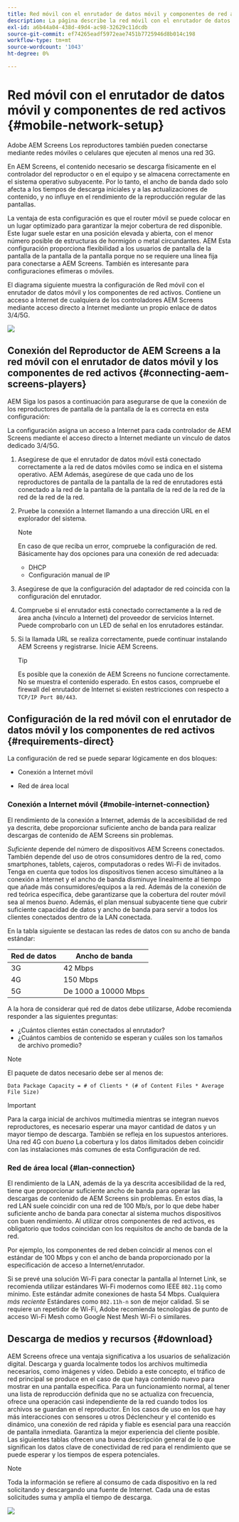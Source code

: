 ```yaml
---
title: Red móvil con el enrutador de datos móvil y componentes de red activos
description: La página describe la red móvil con el enrutador de datos móvil y los componentes de red activos
exl-id: a6b44a04-438d-49d4-ac98-32629c11dcdb
source-git-commit: ef74265eadf5972eae7451b7725946d8b014c198
workflow-type: tm+mt
source-wordcount: '1043'
ht-degree: 0%

---
```


# Red móvil con el enrutador de datos móvil y componentes de red activos {#mobile-network-setup}

Adobe AEM Screens Los reproductores también pueden conectarse mediante redes móviles o celulares que ejecuten al menos una red 3G.

En AEM Screens, el contenido necesario se descarga físicamente en el controlador del reproductor o en el equipo y se almacena correctamente en el sistema operativo subyacente. Por lo tanto, el ancho de banda dado solo afecta a los tiempos de descarga iniciales y a las actualizaciones de contenido, y no influye en el rendimiento de la reproducción regular de las pantallas.

La ventaja de esta configuración es que el router móvil se puede colocar en un lugar optimizado para garantizar la mejor cobertura de red disponible. Este lugar suele estar en una posición elevada y abierta, con el menor número posible de estructuras de hormigón o metal circundantes.
AEM Esta configuración proporciona flexibilidad a los usuarios de pantalla de la pantalla de la pantalla de la pantalla porque no se requiere una línea fija para conectarse a AEM Screens. También es interesante para configuraciones efímeras o móviles.

El diagrama siguiente muestra la configuración de Red móvil con el enrutador de datos móvil y los componentes de red activos. Contiene un acceso a Internet de cualquiera de los controladores AEM Screens mediante acceso directo a Internet mediante un propio enlace de datos 3/4/5G.

![](/help/using/assets/mobile-network-1.png)

## Conexión del Reproductor de AEM Screens a la red móvil con el enrutador de datos móvil y los componentes de red activos {#connecting-aem-screens-players}

AEM Siga los pasos a continuación para asegurarse de que la conexión de los reproductores de pantalla de la pantalla de la es correcta en esta configuración:

La configuración asigna un acceso a Internet para cada controlador de AEM Screens mediante el acceso directo a Internet mediante un vínculo de datos dedicado 3/4/5G.

1. Asegúrese de que el enrutador de datos móvil está conectado correctamente a la red de datos móviles como se indica en el sistema operativo. AEM Además, asegúrese de que cada uno de los reproductores de pantalla de la pantalla de la red de enrutadores está conectado a la red de la pantalla de la pantalla de la red de la red de la red de la red de la red.
1. Pruebe la conexión a Internet llamando a una dirección URL en el explorador del sistema.

   >[!NOTE]
   >En caso de que reciba un error, compruebe la configuración de red. Básicamente hay dos opciones para una conexión de red adecuada:
   >* DHCP
   >* Configuración manual de IP

1. Asegúrese de que la configuración del adaptador de red coincida con la configuración del enrutador.

1. Compruebe si el enrutador está conectado correctamente a la red de área ancha (vínculo a Internet) del proveedor de servicios Internet. Puede comprobarlo con un LED de señal en los enrutadores estándar.
1. Si la llamada URL se realiza correctamente, puede continuar instalando AEM Screens y registrarse. Inicie AEM Screens.

   >[!TIP]
   >Es posible que la conexión de AEM Screens no funcione correctamente. No se muestra el contenido esperado. En estos casos, compruebe el firewall del enrutador de Internet si existen restricciones con respecto a `TCP/IP Port 80/443`.


## Configuración de la red móvil con el enrutador de datos móvil y los componentes de red activos {#requirements-direct}

La configuración de red se puede separar lógicamente en dos bloques:

* Conexión a Internet móvil

* Red de área local

### Conexión a Internet móvil {#mobile-internet-connection}

El rendimiento de la conexión a Internet, además de la accesibilidad de red ya descrita, debe proporcionar suficiente ancho de banda para realizar descargas de contenido de AEM Screens sin problemas.

*Suficiente* depende del número de dispositivos AEM Screens conectados. También depende del uso de otros consumidores dentro de la red, como smartphones, tablets, cajeros, computadoras o redes Wi-Fi de invitados.
Tenga en cuenta que todos los dispositivos tienen acceso simultáneo a la conexión a Internet y el ancho de banda disminuye linealmente al tiempo que añade más consumidores/equipos a la red.
Además de la conexión de red teórica específica, debe garantizarse que la cobertura del router móvil sea al menos *bueno*. Además, el plan mensual subyacente tiene que cubrir suficiente capacidad de datos y ancho de banda para servir a todos los clientes conectados dentro de la LAN conectada.

En la tabla siguiente se destacan las redes de datos con su ancho de banda estándar:

| Red de datos | Ancho de banda |
|--- |--- |
| 3G | 42 Mbps |
| 4G | 150 Mbps |
| 5G | De 1000 a 10000 Mbps |

A la hora de considerar qué red de datos debe utilizarse, Adobe recomienda responder a las siguientes preguntas:

* ¿Cuántos clientes están conectados al enrutador?
* ¿Cuántos cambios de contenido se esperan y cuáles son los tamaños de archivo promedio?

>[!NOTE]
>
>El paquete de datos necesario debe ser al menos de:
>
>`Data Package Capacity = # of Clients * (# of Content Files * Average File Size)`

>[!IMPORTANT]
>
>Para la carga inicial de archivos multimedia mientras se integran nuevos reproductores, es necesario esperar una mayor cantidad de datos y un mayor tiempo de descarga. También se refleja en los supuestos anteriores. Una red 4G con *bueno* La cobertura y los datos ilimitados deben coincidir con las instalaciones más comunes de esta Configuración de red.


### Red de área local {#lan-connection}

El rendimiento de la LAN, además de la ya descrita accesibilidad de la red, tiene que proporcionar suficiente ancho de banda para operar las descargas de contenido de AEM Screens sin problemas. En estos días, la red LAN suele coincidir con una red de 100 Mb/s, por lo que debe haber suficiente ancho de banda para conectar al sistema muchos dispositivos con buen rendimiento. Al utilizar otros componentes de red activos, es obligatorio que todos coincidan con los requisitos de ancho de banda de la red.

Por ejemplo, los componentes de red deben coincidir al menos con el estándar de 100 Mbps y con el ancho de banda proporcionado por la especificación de acceso a Internet/enrutador.

Si se prevé una solución Wi-Fi para conectar la pantalla al Internet Link, se recomienda utilizar estándares Wi-Fi modernos como IEEE `802.11g` como mínimo. Este estándar admite conexiones de hasta 54 Mbps. Cualquiera *más reciente* Estándares como `802.11h-n` son de mejor calidad. Si se requiere un repetidor de Wi-Fi, Adobe recomienda tecnologías de punto de acceso Wi-Fi Mesh como Google Nest Mesh Wi-Fi o similares.

## Descarga de medios y recursos {#download}

AEM Screens ofrece una ventaja significativa a los usuarios de señalización digital. Descarga y guarda localmente todos los archivos multimedia necesarios, como imágenes y vídeo. Debido a este concepto, el tráfico de red principal se produce en el caso de que haya contenido nuevo para mostrar en una pantalla específica.
Para un funcionamiento normal, al tener una lista de reproducción definida que no se actualiza con frecuencia, ofrece una operación casi independiente de la red cuando todos los archivos se guardan en el reproductor.
En los casos de uso en los que hay más interacciones con sensores u otros Déclencheur y el contenido es dinámico, una conexión de red rápida y fiable es esencial para una reacción de pantalla inmediata. Garantiza la mejor experiencia del cliente posible.
Las siguientes tablas ofrecen una buena descripción general de lo que significan los datos clave de conectividad de red para el rendimiento que se puede esperar y los tiempos de espera potenciales.

>[!NOTE]
>
>Toda la información se refiere al consumo de cada dispositivo en la red solicitando y descargando una fuente de Internet. Cada una de estas solicitudes suma y amplía el tiempo de descarga.

![](/help/using/assets/mobile-router-download.png)
